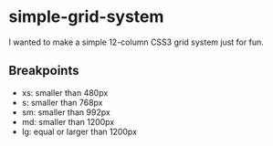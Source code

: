 # simple-grid-system
I wanted to make a simple 12-column CSS3 grid system just for fun.



## Breakpoints
 - xs: smaller than 480px
 - s: smaller than 768px
 - sm: smaller than 992px
 - md: smaller than 1200px
 - lg: equal or larger than 1200px

